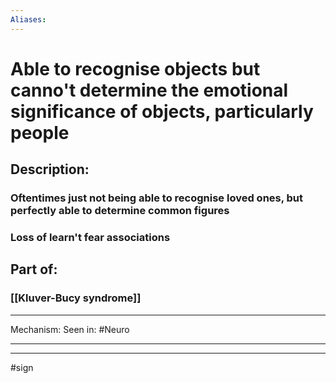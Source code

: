 ```yaml
---
Aliases:
---
```

# Able to recognise objects but canno't determine the emotional significance of objects, particularly people
## Description:
### Oftentimes just not being able to recognise loved ones, but perfectly able to determine common figures
### Loss of learn't fear associations 
## Part of:
### [[Kluver-Bucy syndrome]]
---
Mechanism:
Seen in: #Neuro 

---


---
#sign 
